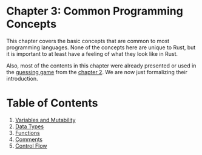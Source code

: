 # Chapter 3: Common Programming Concepts

This chapter covers the basic concepts that are common to most programming languages. None of the concepts here are unique to Rust, but it is important to at least have a feeling of what they look like in Rust.

Also, most of the contents in this chapter were already presented or used in the [guessing game](./../02_programming_a_guessing_game/guessing_game/src/main.rs) from the [chapter 2](./../02_programming_a_guessing_game/readme.md). We are now just formalizing their introduction.

# Table of Contents

1. [Variables and Mutability](./1_variables_and_mutability/readme.md)
2. [Data Types](./2_data_types/readme.md)
3. [Functions](./3_functions/readme.md)
4. [Comments](./4_comments/readme.md)
5. [Control Flow](./5_control_flow/readme.md)
